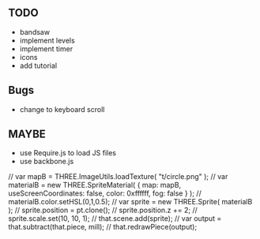 ## TODO
- bandsaw
- implement levels
- implement timer
- icons
- add tutorial

## Bugs
- change to keyboard scroll

## MAYBE
- use Require.js to load JS files
- use backbone.js


// var mapB = THREE.ImageUtils.loadTexture( "t/circle.png" );
// var materialB = new THREE.SpriteMaterial( { map: mapB, useScreenCoordinates: false, color: 0xffffff, fog: false } );
// materialB.color.setHSL(0,1,0.5);
// var sprite = new THREE.Sprite( materialB );
// sprite.position = pt.clone();
// sprite.position.z += 2;
// sprite.scale.set(10, 10, 1);
// that.scene.add(sprite);
// var output = that.subtract(that.piece, mill);
// that.redrawPiece(output);